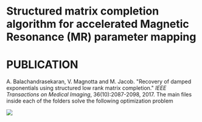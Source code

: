 
# Structured matrix completion algorithm for accelerated Magnetic Resonance (MR) parameter mapping
# PUBLICATION
A. Balachandrasekaran, V. Magnotta and M. Jacob. "Recovery of damped exponentials using structured low rank matrix completion." *IEEE Transactions on Medical Imaging*, 36(10):2087-2098, 2017. 
The main files inside each of the folders solve the following optimization problem

<img src="https://latex.codecogs.com/gif.latex?O_t=\text { Onset event at time bin } t " /> 
